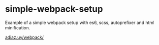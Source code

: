 # simple-webpack-setup

Example of a simple webpack setup with es6, scss, autoprefixer and html minification.

[adiaz.uy/webpack/](https://adiaz.uy/webpack/)
